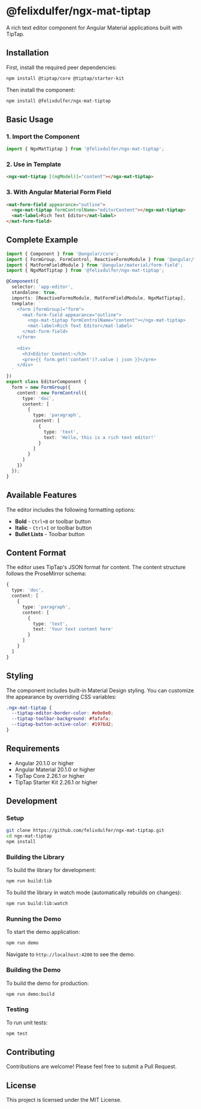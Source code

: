# @felixdulfer/ngx-mat-tiptap

A rich text editor component for Angular Material applications built with TipTap.

## Installation

First, install the required peer dependencies:

```bash
npm install @tiptap/core @tiptap/starter-kit
```

Then install the component:

```bash
npm install @felixdulfer/ngx-mat-tiptap
```

## Basic Usage

### 1. Import the Component

```typescript
import { NgxMatTiptap } from '@felixdulfer/ngx-mat-tiptap';
```

### 2. Use in Template

```html
<ngx-mat-tiptap [(ngModel)]="content"></ngx-mat-tiptap>
```

### 3. With Angular Material Form Field

```html
<mat-form-field appearance="outline">
  <ngx-mat-tiptap formControlName="editorContent"></ngx-mat-tiptap>
  <mat-label>Rich Text Editor</mat-label>
</mat-form-field>
```

## Complete Example

```typescript
import { Component } from '@angular/core';
import { FormGroup, FormControl, ReactiveFormsModule } from '@angular/forms';
import { MatFormFieldModule } from '@angular/material/form-field';
import { NgxMatTiptap } from '@felixdulfer/ngx-mat-tiptap';

@Component({
  selector: 'app-editor',
  standalone: true,
  imports: [ReactiveFormsModule, MatFormFieldModule, NgxMatTiptap],
  template: `
    <form [formGroup]="form">
      <mat-form-field appearance="outline">
        <ngx-mat-tiptap formControlName="content"></ngx-mat-tiptap>
        <mat-label>Rich Text Editor</mat-label>
      </mat-form-field>
    </form>
    
    <div>
      <h3>Editor Content:</h3>
      <pre>{{ form.get('content')?.value | json }}</pre>
    </div>
  `
})
export class EditorComponent {
  form = new FormGroup({
    content: new FormControl({
      type: 'doc',
      content: [
        {
          type: 'paragraph',
          content: [
            {
              type: 'text',
              text: 'Hello, this is a rich text editor!'
            }
          ]
        }
      ]
    })
  });
}
```

## Available Features

The editor includes the following formatting options:

- **Bold** - `Ctrl+B` or toolbar button
- **Italic** - `Ctrl+I` or toolbar button  
- **Bullet Lists** - Toolbar button

## Content Format

The editor uses TipTap's JSON format for content. The content structure follows the ProseMirror schema:

```typescript
{
  type: 'doc',
  content: [
    {
      type: 'paragraph',
      content: [
        {
          type: 'text',
          text: 'Your text content here'
        }
      ]
    }
  ]
}
```

## Styling

The component includes built-in Material Design styling. You can customize the appearance by overriding CSS variables:

```scss
.ngx-mat-tiptap {
  --tiptap-editor-border-color: #e0e0e0;
  --tiptap-toolbar-background: #fafafa;
  --tiptap-button-active-color: #1976d2;
}
```

## Requirements

- Angular 20.1.0 or higher
- Angular Material 20.1.0 or higher
- TipTap Core 2.26.1 or higher
- TipTap Starter Kit 2.26.1 or higher

## Development

### Setup

```bash
git clone https://github.com/felixdulfer/ngx-mat-tiptap.git
cd ngx-mat-tiptap
npm install
```

### Building the Library

To build the library for development:

```bash
npm run build:lib
```

To build the library in watch mode (automatically rebuilds on changes):

```bash
npm run build:lib:watch
```

### Running the Demo

To start the demo application:

```bash
npm run demo
```

Navigate to `http://localhost:4200` to see the demo.

### Building the Demo

To build the demo for production:

```bash
npm run demo:build
```

### Testing

To run unit tests:

```bash
npm test
```

## Contributing

Contributions are welcome! Please feel free to submit a Pull Request.

## License

This project is licensed under the MIT License.
